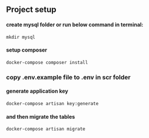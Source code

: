 ## Project setup

#### create mysql folder or run below command in terminal:
```
mkdir mysql
```

#### setup composer
```
docker-compose composer install
```

### copy .env.example file to .env in scr folder

#### generate application key
```
docker-compose artisan key:generate
```


#### and then migrate the tables
```
docker-compose artisan migrate
```
